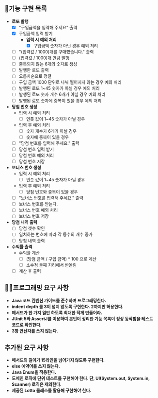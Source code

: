 ## 🎯기능 구현 목록

- **로또 발행**
    - [X] "구입금액을 입력해 주세요" 출력
    - [X] 구입금액 입력 받기
        - **입력 시 예외 처리**
            - [X] 구입금액 숫자가 아닌 경우 예외 처리
        
    - [ ] "(입력값 / 1000)개를 구매했습니다." 출력
    - [ ] (입력값 / 1000)개 만큼 발행
    - [ ] 중복되지 않는 6개의 숫자로 생성
    - [ ] 발행한 로또 출력
    - [ ] 오름차순으로 정렬
    - [ ] 구입 금액 1000 단위로 나눠 떨어지지 않는 경우 예외 처리
    - [ ] 발행된 로또 1~45 숫자가 아닐 경우 예외 처리
    - [ ] 발행된 로또 숫자 개수 6개가 아닐 경우 예외 처리
    - [ ] 발행된 로또 숫자에 중복이 있을 경우 예외 처리

- **당첨 번호 생성**
    - 입력 시 예외 처리
        - [ ] 인풋 값이 1~45 숫자가 아닐 경우
    - 입력 후 예외 처리
        - [ ] 숫자 개수가 6개가 아닐 경우
        - [ ] 숫자에 중복이 있을 경우
    - [ ] "당첨 번호를 입력해 주세요." 출력
    - [ ] 당첨 번호 입력 받기
    - [ ] 당첨 번호 예외 처리
    - [ ] 당첨 번호 저장

- **보너스 번호 생성**
    - 입력 시 예외 처리
        - [ ] 인풋 값이 1~45 숫자가 아닐 경우
    - 입력 후 예외 처리
        - [ ] 당첨 번호와 중복이 있을 경우
    - [ ] "보너스 번호를 입력해 주세요." 출력
    - [ ] 보너스 번호를 받는다.
    - [ ] 보너스 번호 예외 처리
    - [ ] 보너스 번호 저장

- **당첨 내역 출력**
    - [ ] 당첨 갯수 확인
    - [ ] 일치하는 번호에 따라 각 등수의 개수 증가
    - [ ] 당첨 내역 출력

- **수익률 출력**
    - 수익률 계산
        - [ ] (당첨 금액 / 구입 금액) * 100 으로 계산
        - [ ] 소수점 둘째 자리에서 반올림
    - [ ] 계산 후 출력

## 👨‍💻프로그래밍 요구 사항

- **Java 코드 컨벤션 가이드를 준수하며 프로그래밍한다.**
- **indent depth 를 3이 넘지 않도록 구현한다. 2까지만 허용한다.**
- **메서드가 한 가지 일만 하도록 최대한 작게 만들어라.**
- **JUnit 5와 AssertJ를 이용하여 본인이 정리한 기능 목록이 정상 동작함을 테스트 코드로 확인한다.**
- **3항 연산자를 쓰지 않는다.**

## 추가된 요구 사항
- **메서드의 길이가 15라인을 넘어가지 않도록 구현한다.**
- **else 예약어를 쓰지 않는다.**
- **Java Enum을 적용한다.**
- **도메인 로직에 단위 테스트를 구현해야 한다. 단, UI(System.out, System.in, Scanner) 로직은 제외한다.**
- **제공된 Lotto 클래스를 활용해 구현해야 한다.**

